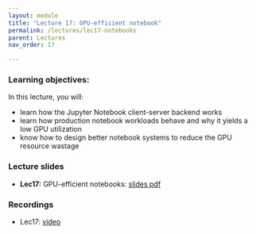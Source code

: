 ```yaml
---
layout: module
title: "Lecture 17: GPU-efficient notebook"
permalink: /lectures/lec17-notebooks
parent: Lectures
nav_order: 17

---
```


### Learning objectives:

In this lecture, you will:

* learn how the Jupyter Notebook client-server backend works
* learn how production notebook workloads behave and why it yields a low GPU utilization
* know how to design better notebook systems to reduce the GPU resource wastage


### Lecture slides

* **Lec17:** GPU-efficient notebooks: [slides pdf](https://edstem.org/us/courses/72907/discussion/6510368)


### Recordings

* Lec17: [video]()


